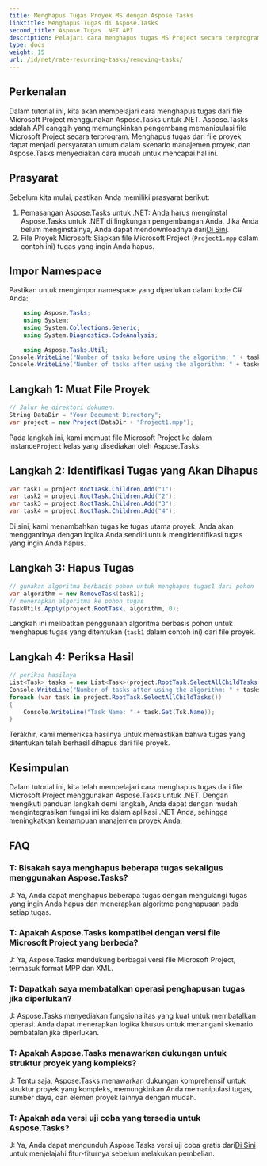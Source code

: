 ```yaml
---
title: Menghapus Tugas Proyek MS dengan Aspose.Tasks
linktitle: Menghapus Tugas di Aspose.Tasks
second_title: Aspose.Tugas .NET API
description: Pelajari cara menghapus tugas MS Project secara terprogram menggunakan Aspose.Tasks untuk .NET. Panduan langkah demi langkah dengan contoh kode disertakan.
type: docs
weight: 15
url: /id/net/rate-recurring-tasks/removing-tasks/
---
```

## Perkenalan
Dalam tutorial ini, kita akan mempelajari cara menghapus tugas dari file Microsoft Project menggunakan Aspose.Tasks untuk .NET. Aspose.Tasks adalah API canggih yang memungkinkan pengembang memanipulasi file Microsoft Project secara terprogram. Menghapus tugas dari file proyek dapat menjadi persyaratan umum dalam skenario manajemen proyek, dan Aspose.Tasks menyediakan cara mudah untuk mencapai hal ini.
## Prasyarat
Sebelum kita mulai, pastikan Anda memiliki prasyarat berikut:
1. Pemasangan Aspose.Tasks untuk .NET: Anda harus menginstal Aspose.Tasks untuk .NET di lingkungan pengembangan Anda. Jika Anda belum menginstalnya, Anda dapat mendownloadnya dari[Di Sini](https://releases.aspose.com/tasks/net/).
2. File Proyek Microsoft: Siapkan file Microsoft Project (`Project1.mpp` dalam contoh ini) tugas yang ingin Anda hapus.

## Impor Namespace
Pastikan untuk mengimpor namespace yang diperlukan dalam kode C# Anda:
```csharp
    using Aspose.Tasks;
    using System;
    using System.Collections.Generic;
    using System.Diagnostics.CodeAnalysis;
    
    using Aspose.Tasks.Util;
Console.WriteLine("Number of tasks before using the algorithm: " + tasks.Count);
Console.WriteLine("Number of tasks after using the algorithm: " + tasks.Count);
```

## Langkah 1: Muat File Proyek
```csharp
// Jalur ke direktori dokumen.
String DataDir = "Your Document Directory";
var project = new Project(DataDir + "Project1.mpp");
```
 Pada langkah ini, kami memuat file Microsoft Project ke dalam instance`Project` kelas yang disediakan oleh Aspose.Tasks.
## Langkah 2: Identifikasi Tugas yang Akan Dihapus
```csharp
var task1 = project.RootTask.Children.Add("1");
var task2 = project.RootTask.Children.Add("2");
var task3 = project.RootTask.Children.Add("3");
var task4 = project.RootTask.Children.Add("4");
```
Di sini, kami menambahkan tugas ke tugas utama proyek. Anda akan menggantinya dengan logika Anda sendiri untuk mengidentifikasi tugas yang ingin Anda hapus.
## Langkah 3: Hapus Tugas
```csharp
// gunakan algoritma berbasis pohon untuk menghapus tugas1 dari pohon
var algorithm = new RemoveTask(task1);
// menerapkan algoritma ke pohon tugas
TaskUtils.Apply(project.RootTask, algorithm, 0);
```
Langkah ini melibatkan penggunaan algoritma berbasis pohon untuk menghapus tugas yang ditentukan (`task1` dalam contoh ini) dari file proyek.
## Langkah 4: Periksa Hasil
```csharp
// periksa hasilnya
List<Task> tasks = new List<Task>(project.RootTask.SelectAllChildTasks());
Console.WriteLine("Number of tasks after using the algorithm: " + tasks.Count);
foreach (var task in project.RootTask.SelectAllChildTasks())
{
    Console.WriteLine("Task Name: " + task.Get(Tsk.Name));
}
```
Terakhir, kami memeriksa hasilnya untuk memastikan bahwa tugas yang ditentukan telah berhasil dihapus dari file proyek.

## Kesimpulan
Dalam tutorial ini, kita telah mempelajari cara menghapus tugas dari file Microsoft Project menggunakan Aspose.Tasks untuk .NET. Dengan mengikuti panduan langkah demi langkah, Anda dapat dengan mudah mengintegrasikan fungsi ini ke dalam aplikasi .NET Anda, sehingga meningkatkan kemampuan manajemen proyek Anda.
## FAQ
### T: Bisakah saya menghapus beberapa tugas sekaligus menggunakan Aspose.Tasks?
J: Ya, Anda dapat menghapus beberapa tugas dengan mengulangi tugas yang ingin Anda hapus dan menerapkan algoritme penghapusan pada setiap tugas.
### T: Apakah Aspose.Tasks kompatibel dengan versi file Microsoft Project yang berbeda?
J: Ya, Aspose.Tasks mendukung berbagai versi file Microsoft Project, termasuk format MPP dan XML.
### T: Dapatkah saya membatalkan operasi penghapusan tugas jika diperlukan?
J: Aspose.Tasks menyediakan fungsionalitas yang kuat untuk membatalkan operasi. Anda dapat menerapkan logika khusus untuk menangani skenario pembatalan jika diperlukan.
### T: Apakah Aspose.Tasks menawarkan dukungan untuk struktur proyek yang kompleks?
J: Tentu saja, Aspose.Tasks menawarkan dukungan komprehensif untuk struktur proyek yang kompleks, memungkinkan Anda memanipulasi tugas, sumber daya, dan elemen proyek lainnya dengan mudah.
### T: Apakah ada versi uji coba yang tersedia untuk Aspose.Tasks?
 J: Ya, Anda dapat mengunduh Aspose.Tasks versi uji coba gratis dari[Di Sini](https://releases.aspose.com/tasks/net/) untuk menjelajahi fitur-fiturnya sebelum melakukan pembelian.